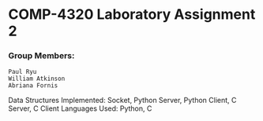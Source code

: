 # COMP-4320 Laboratory Assignment 2

### Group Members:
    Paul Ryu
    William Atkinson
    Abriana Fornis
    

Data Structures Implemented: Socket, Python Server, Python Client, C Server, C Client
Languages Used: Python, C